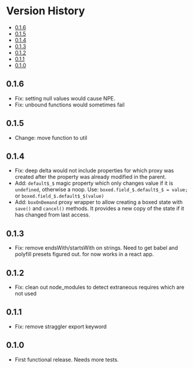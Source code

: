 # Version History


[TOC]: # " "

- [0.1.6](#016)
- [0.1.5](#015)
- [0.1.4](#014)
- [0.1.3](#013)
- [0.1.2](#012)
- [0.1.1](#011)
- [0.1.0](#010)


## 0.1.6                    

* Fix: setting null values would cause NPE.
* Fix: unbound functions would sometimes fail

## 0.1.5

* Change: move function to util

## 0.1.4

* Fix: deep delta would not include properties for which proxy was
  created after the property was already modified in the parent.
* Add: `default$_$` magic property which only changes value if it is
  `undefined`, otherwise a noop. Use: `boxed.field_$.default$_$ =
  value;` or `boxed.field_$.default$_$(value)`
* Add: `boxOnDemand` proxy wrapper to allow creating a boxed state with
  `save()` and `cancel()` methods. It provides a new copy of the state
  if it has changed from last access.

## 0.1.3

* Fix: remove endsWith/startsWith on strings. Need to get babel and
  polyfill presets figured out. for now works in a react app.

## 0.1.2

* Fix: clean out node_modules to detect extraneous requires which are
  not used

## 0.1.1

* Fix: remove straggler export keyword

## 0.1.0

* First functional release. Needs more tests.

